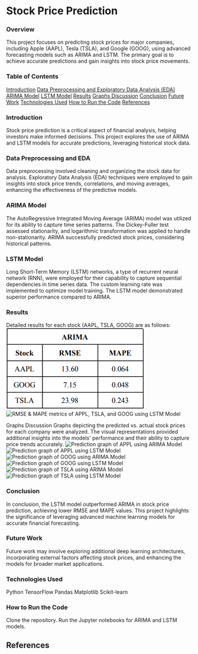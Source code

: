 # Stock Price Prediction

### Overview
This project focuses on predicting stock prices for major companies, including Apple (AAPL), Tesla (TSLA), and Google (GOOG), using advanced forecasting models such as ARIMA and LSTM. The primary goal is to achieve accurate predictions and gain insights into stock price movements.

### Table of Contents
[Introduction](https://github.com/SmitPanchal1999/Stock-Price-Prediction#introduction)
[Data Preprocessing and Exploratory Data Analysis (EDA)](https://github.com/SmitPanchal1999/Stock-Price-Prediction#data-preprocessing-and-exploratory-data-analysis-(EDA))
[ARIMA Model](https://github.com/SmitPanchal1999/Stock-Price-Prediction#arima-model)
[LSTM Model](https://github.com/SmitPanchal1999/Stock-Price-Prediction#lstm-model)
[Results](https://github.com/SmitPanchal1999/Stock-Price-Prediction#results)
[Graphs Discussion](https://github.com/SmitPanchal1999/Stock-Price-Prediction#graphs-discussion)
[Conclusion](https://github.com/SmitPanchal1999/Stock-Price-Prediction#conclusion)
[Future Work](https://github.com/SmitPanchal1999/Stock-Price-Prediction#future-work)
[Technologies Used](https://github.com/SmitPanchal1999/Stock-Price-Prediction#technologies-used)
[How to Run the Code](https://github.com/SmitPanchal1999/Stock-Price-Prediction#how-to-run-the-code)
[References](https://github.com/SmitPanchal1999/Stock-Price-Prediction#references)

### Introduction
Stock price prediction is a critical aspect of financial analysis, helping investors make informed decisions. This project explores the use of ARIMA and LSTM models for accurate predictions, leveraging historical stock data.

### Data Preprocessing and EDA
Data preprocessing involved cleaning and organizing the stock data for analysis. Exploratory Data Analysis (EDA) techniques were employed to gain insights into stock price trends, correlations, and moving averages, enhancing the effectiveness of the predictive models.

### ARIMA Model
The AutoRegressive Integrated Moving Average (ARIMA) model was utilized for its ability to capture time series patterns. The Dickey-Fuller test assessed stationarity, and logarithmic transformation was applied to handle non-stationarity. ARIMA successfully predicted stock prices, considering historical patterns.

### LSTM Model
Long Short-Term Memory (LSTM) networks, a type of recurrent neural network (RNN), were employed for their capability to capture sequential dependencies in time series data. The custom learning rate was implemented to optimize model training. The LSTM model demonstrated superior performance compared to ARIMA.

### Results
Detailed results for each stock (AAPL, TSLA, GOOG) are as follows:
![RMSE & MAPE metrics of APPL, TSLA, and GOOG using ARIMA Model](./Images/Table_arima_results.png)
![RMSE & MAPE metrics of APPL, TSLA, and GOOG using LSTM Model](./Images/Table_lstm_results)

Graphs Discussion
Graphs depicting the predicted vs. actual stock prices for each company were analyzed. The visual representations provided additional insights into the models' performance and their ability to capture price trends accurately.
![Prediction graph of APPL using ARIMA Model](./Images/apple_arima_new_graph)
![Prediction graph of APPL using LSTM Model](./Images/apple_lstm_new_graph)
![Prediction graph of GOOG using ARIMA Model](./Images/google_arima_new_graph)
![Prediction graph of GOOG using LSTM Model](./Images/google_lstm_new_graph)
![Prediction graph of TSLA using ARIMA Model](./Images/tesla_arima_new_graph)
![Prediction graph of TSLA using LSTM Model](./Images/tesla_lstm_new_graph)

### Conclusion
In conclusion, the LSTM model outperformed ARIMA in stock price prediction, achieving lower RMSE and MAPE values. This project highlights the significance of leveraging advanced machine learning models for accurate financial forecasting.

### Future Work
Future work may involve exploring additional deep learning architectures, incorporating external factors affecting stock prices, and enhancing the models for broader market applications.

### Technologies Used
Python
TensorFlow
Pandas
Matplotlib
Scikit-learn

### How to Run the Code
Clone the repository.
Run the Jupyter notebooks for ARIMA and LSTM models.

## References
